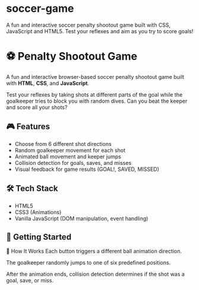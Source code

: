 # soccer-game
A fun and interactive soccer penalty shootout game built with CSS, JavaScript and HTML5. Test your reflexes and aim as you try to score goals!

# ⚽ Penalty Shootout Game

A fun and interactive browser-based soccer penalty shootout game built with **HTML**, **CSS**, and **JavaScript**.

Test your reflexes by taking shots at different parts of the goal while the goalkeeper tries to block you with random dives. Can you beat the keeper and score all your shots?

## 🎮 Features

- Choose from 6 different shot directions
- Random goalkeeper movement for each shot
- Animated ball movement and keeper jumps
- Collision detection for goals, saves, and misses
- Visual feedback for game results (GOAL!, SAVED, MISSED)

## 🛠️ Tech Stack

- HTML5
- CSS3 (Animations)
- Vanilla JavaScript (DOM manipulation, event handling)



## 🚀 Getting Started

🧠 How It Works
Each button triggers a different ball animation direction.

The goalkeeper randomly jumps to one of six predefined positions.

After the animation ends, collision detection determines if the shot was a goal, save, or miss.